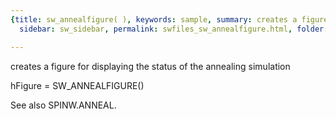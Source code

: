 ```yaml
---
{title: sw_annealfigure( ), keywords: sample, summary: creates a figure for displaying the status of the annealing simulation,
  sidebar: sw_sidebar, permalink: swfiles_sw_annealfigure.html, folder: swfiles, mathjax: 'true'}

---
```

  creates a figure for displaying the status of the annealing simulation
 
  hFigure = SW_ANNEALFIGURE()
 
  See also SPINW.ANNEAL.
 

